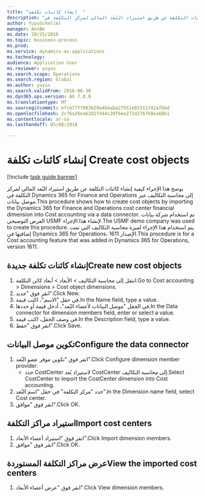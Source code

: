 ```yaml
--- 
title: "إنشاء كائنات تكلفة  "
description: "يوضح هذا الإجراء كيفية إنشاء كائنات التكلفة عن طريق استيراد البُعد المالي لمركز التكلفة في Dynamics 365 for Finance and Operations إلى محاسبة التكاليف عبر موصل بيانات."
author: YuyuScheller
manager: AnnBe
ms.date: 10/25/2016
ms.topic: business-process
ms.prod: 
ms.service: dynamics-ax-applications
ms.technology: 
audience: Application User
ms.reviewer: yuyus
ms.search.scope: Operations
ms.search.region: Global
ms.author: yuyus
ms.search.validFrom: 2016-06-30
ms.dyn365.ops.version: AX 7.0.0
ms.translationtype: HT
ms.sourcegitcommit: efcb77ff883b29a4bbaba27551e02311742afbbd
ms.openlocfilehash: 2c76a26ea63d1fd44c20fbee271d2767b8ea68b1
ms.contentlocale: ar-sa
ms.lasthandoff: 05/08/2018

---
```

# <a name="create-cost-objects"></a><span data-ttu-id="10cbc-103">إنشاء كائنات تكلفة  </span><span class="sxs-lookup"><span data-stu-id="10cbc-103">Create cost objects</span></span> 

[!include [task guide banner](../../includes/task-guide-banner.md)]

<span data-ttu-id="10cbc-104">يوضح هذا الإجراء كيفية إنشاء كائنات التكلفة عن طريق استيراد البُعد المالي لمركز التكلفة في Dynamics 365 for Finance and Operations إلى محاسبة التكاليف عبر موصل بيانات.</span><span class="sxs-lookup"><span data-stu-id="10cbc-104">This procedure shows how to create cost objects by importing the Dynamics 365 for Finance and Operations cost center financial dimension into Cost accounting via a data connector.</span></span> <span data-ttu-id="10cbc-105">تم استخدام شركة بيانات العرض التوضيحي USMF لإنشاء هذا الإجراء.</span><span class="sxs-lookup"><span data-stu-id="10cbc-105">The USMF demo company was used to create this procedure.</span></span> <span data-ttu-id="10cbc-106">يتم استخدام هذا الإجراء لميزة محاسبة التكاليف التي تمت إضافتها في Dynamics 365 for Operations، الإصدار 1611.</span><span class="sxs-lookup"><span data-stu-id="10cbc-106">This procedure is for a Cost accounting feature that was added in Dynamics 365 for Operations, version 1611.</span></span>


## <a name="create-new-cost-objects"></a><span data-ttu-id="10cbc-107">إنشاء كائنات تكلفة جديدة</span><span class="sxs-lookup"><span data-stu-id="10cbc-107">Create new cost objects</span></span>
1. <span data-ttu-id="10cbc-108">انتقل إلى محاسبة التكاليف > الأبعاد > أبعاد كائن التكلفة.</span><span class="sxs-lookup"><span data-stu-id="10cbc-108">Go to Cost accounting > Dimensions > Cost object dimensions.</span></span>
2. <span data-ttu-id="10cbc-109">انقر فوق "جديد".</span><span class="sxs-lookup"><span data-stu-id="10cbc-109">Click New.</span></span>
3. <span data-ttu-id="10cbc-110">في حقل "الاسم"، اكتب قيمة.</span><span class="sxs-lookup"><span data-stu-id="10cbc-110">In the Name field, type a value.</span></span>
4. <span data-ttu-id="10cbc-111">في الحقل "موصل البيانات لأعضاء البُعد‬"، أدخل قيمة أو حددها.</span><span class="sxs-lookup"><span data-stu-id="10cbc-111">In the Data connector for dimension members field, enter or select a value.</span></span>
5. <span data-ttu-id="10cbc-112">في وصف الحقل، اكتب قيمة.</span><span class="sxs-lookup"><span data-stu-id="10cbc-112">In the Description field, type a value.</span></span>
6. <span data-ttu-id="10cbc-113">انقر فوق "حفظ".</span><span class="sxs-lookup"><span data-stu-id="10cbc-113">Click Save.</span></span>

## <a name="configure-the-data-connector"></a><span data-ttu-id="10cbc-114">تكوين موصل البيانات</span><span class="sxs-lookup"><span data-stu-id="10cbc-114">Configure the data connector</span></span>
1. <span data-ttu-id="10cbc-115">انقر فوق "تكوين موفر عضو البُعد".</span><span class="sxs-lookup"><span data-stu-id="10cbc-115">Click Configure dimension member provider.</span></span>
    * <span data-ttu-id="10cbc-116">حدد CostCenter لاستيراد بُعد CostCenter إلى محاسبة التكاليف.</span><span class="sxs-lookup"><span data-stu-id="10cbc-116">Select CostCenter to import the CostCenter dimension into Cost accounting.</span></span>  
2. <span data-ttu-id="10cbc-117">حدد "مركز التكلفة" في حقل "اسم البُعد".</span><span class="sxs-lookup"><span data-stu-id="10cbc-117">In the Dimension name field, select Cost center.</span></span>
3. <span data-ttu-id="10cbc-118">انقر فوق "موافق".</span><span class="sxs-lookup"><span data-stu-id="10cbc-118">Click OK.</span></span>

## <a name="import-cost-centers"></a><span data-ttu-id="10cbc-119">استيراد مراكز التكلفة</span><span class="sxs-lookup"><span data-stu-id="10cbc-119">Import cost centers</span></span>
1. <span data-ttu-id="10cbc-120">انقر فوق "استيراد أعضاء الأبعاد".</span><span class="sxs-lookup"><span data-stu-id="10cbc-120">Click Import dimension members.</span></span>
2. <span data-ttu-id="10cbc-121">انقر فوق "موافق".</span><span class="sxs-lookup"><span data-stu-id="10cbc-121">Click OK.</span></span>

## <a name="view-the-imported-cost-centers"></a><span data-ttu-id="10cbc-122">عرض مراكز التكلفة المستوردة</span><span class="sxs-lookup"><span data-stu-id="10cbc-122">View the imported cost centers</span></span>
1. <span data-ttu-id="10cbc-123">انقر فوق "عرض أعضاء الأبعاد".</span><span class="sxs-lookup"><span data-stu-id="10cbc-123">Click View dimension members.</span></span>


